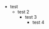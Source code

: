 - <span data-source-line="0" class="source-line list-item-line" style="margin:0;"></span> test
  - <span data-source-line="1" class="source-line list-item-line" style="margin:0;"></span> test 2
    - <span data-source-line="2" class="source-line list-item-line" style="margin:0;"></span> test 3
      - <span data-source-line="3" class="source-line list-item-line" style="margin:0;"></span> test 4


<p data-source-line="4" class="source-line empty-line final-line end-of-document" style="margin:0;"></p>

